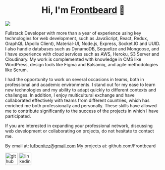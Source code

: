 <div align="center">
<h1 align="center">Hi, I'm <a href="https://github.com/Frontbeard">Frontbeard</a> 👋</h1>
</div>
<img src="https://i.imgur.com/qrH0XoA.png">

Fullstack Developer with more than a year of experience using key technologies for web development, such as JavaScript, React, Redux, GraphQL (Apollo Client), Material-UI, Node.js, Express, Socket.IO and UUID. I also handle databases such as DynamoDB, Sequelize and Mongoose, and I have experience with cloud services such as AWS, Heroku, S3 Server and Cloudinary. My work is complemented with knowledge in CMS like WordPress, design tools like Figma and Balsamiq, and agile methodologies like Scrum.

I had the opportunity to work on several occasions in teams, both in professional and academic environments. I stand out for my ease to learn new technologies and my ability to adapt quickly to different contexts and challenges. In addition, I enjoy multicultural exchange and have collaborated effectively with teams from different countries, which has enriched me both professionally and personally. These skills have allowed me to contribute significantly to the success of the projects in which I have participated.

If you are interested in expanding your professional network, discussing web development or collaborating on projects, do not hesitate to contact me.

By email at: lufbenitez@gmail.com
My projects at: github.com/Frontbeard


[<img src='https://cdn.jsdelivr.net/npm/simple-icons@3.0.1/icons/github.svg' alt='github' height='40'>](https://github.com/Frontbeard)  [<img src='https://cdn.jsdelivr.net/npm/simple-icons@3.0.1/icons/linkedin.svg' alt='linkedin' height='40'>](https://www.linkedin.com/in/https://www.linkedin.com/in/frontbeard/)  

